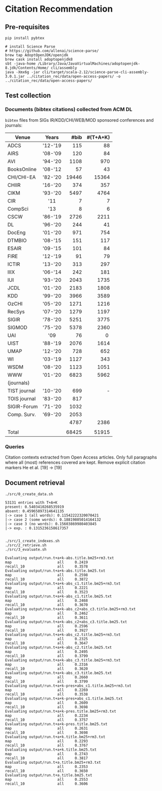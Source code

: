 # Citation Recommendation

## Pre-requisites

```
pip install pybtex

# install Science Parse
# https://github.com/allenai/science-parse/
brew tap AdoptOpenJDK/openjdk
brew cask install adoptopenjdk8
sbt -java-home /Library/Java/JavaVirtualMachines/adoptopenjdk-8.jdk/Contents/Home/ cli/assembly
java -Xmx6g -jar cli/target/scala-2.12/science-parse-cli-assembly-3.0.1.jar ../citation_rec/data/open-access-papers/ -o ../citation_rec/data/open-access-papers/
```

## Test collection

### Documents (bibtex citations) collected from ACM DL

`bibtex` files from SIGs IR/KDD/CHI/WEB/MOD sponsored conferences and journals:

| Venue        | Years   | #bib   | #(T+A+K) |
| ------------ |:-------:| ------:|---------:|
| ADCS         | '12-'19 |    115 |       88 |
| AIRS         | '08-'09 |    120 |       84 |
| AVI          | '94-'20 |   1108 |      970 |
| BooksOnline  | '08-'12 |     57 |       43 |
| CHI/CHI-EA   | '82-'20 |  19446 |    15364 |
| CHIIR        | '16-'20 |    374 |      357 |
| CIKM         | '93-'20 |   5497 |     4764 |
| CIR          | '11     |      7 |        7 |
| CompSci      | '13     |      8 |        6 |
| CSCW         | '86-'19 |   2726 |     2211 |
| DL           | '96-'20 |    244 |       41 |
| DocEng       | '01-'20 |    971 |      754 |
| DTMBIO       | '08-'15 |    151 |      117 |
| ESAIR        | '09-'15 |    101 |       84 |
| FIRE         | '12-'19 |     91 |       79 |
| ICTIR        | '13-'20 |    313 |      297 |
| IIIX         | '06-'14 |    242 |      181 |
| IUI          | '93-'20 |   2043 |     1735 |
| JCDL         | '01-'20 |   2183 |     1808 |
| KDD          | '99-'20 |   3966 |     3589 |
| OzCHI        | '05-'20 |   1271 |     1216 |
| RecSys       | '07-'20 |   1279 |     1197 |
| SIGIR        | '78-'20 |   5251 |     3775 |
| SIGMOD       | '75-'20 |   5378 |     2360 |
| UAI          | '09     |     76 |        0 |
| UIST         | '88-'19 |   2076 |     1614 |
| UMAP         | '12-'20 |    728 |      652 |
| WI           | '03-'19 |   1127 |      343 |
| WSDM         | '08-'20 |   1123 |     1051 |
| WWW          | '01-'20 |   6823 |     5962 |
| (journals)   |         |        |          |
| TIST journal | '10-'20 |    699 |       -  |
| TOIS journal | '83-'20 |    817 |          |
| SIGIR-Forum  | '71-'20 |   1032 |          |
| Comp. Surv.  | '69-'20 |   2053 |          |
|              |         |  4787  |     2386 |
|              |         |        |          |
| Total        |         |  68425 |    51915 |


### Queries

Citation contexts extracted from Open Access articles. Only full paragraphs
where all (most) references covered are kept. Remove explicit citation markers
He et al. [19] -> [19]


## Document retrieval

```
./src/0_create_data.sh

53131 entries with T+A+K
present: 0.5403410268535919
absent: 0.45965897314641135
|-> case 1 (all words): 0.11542222320070421
|-> case 2 (some words): 0.18819805014164132
|-> case 3 (no words): 0.15603869980403845
|-> exp. : 0.1315236158617357


./src/1_create_indexes.sh
./src/2_retrieve.sh
./src/3_evaluate.sh

Evaluating output/run.t+a+k-abs.title.bm25+rm3.txt
map                     all     0.2419
recall_10               all     0.3578
Evaluating output/run.t+a+k-abs.title.bm25.txt
map                     all     0.2598
recall_10               all     0.3872
Evaluating output/run.t+a+k-abs_c1.title.bm25+rm3.txt
map                     all     0.2221
recall_10               all     0.3523
Evaluating output/run.t+a+k-abs_c1.title.bm25.txt
map                     all     0.2468
recall_10               all     0.3670
Evaluating output/run.t+a+k-abs_c2+abs_c3.title.bm25+rm3.txt
map                     all     0.2462
recall_10               all     0.3611
Evaluating output/run.t+a+k-abs_c2+abs_c3.title.bm25.txt
map                     all     0.2596
recall_10               all     0.3927
Evaluating output/run.t+a+k-abs_c2.title.bm25+rm3.txt
map                     all     0.2325
recall_10               all     0.3647
Evaluating output/run.t+a+k-abs_c2.title.bm25.txt
map                     all     0.2495
recall_10               all     0.3799
Evaluating output/run.t+a+k-abs_c3.title.bm25+rm3.txt
map                     all     0.2316
recall_10               all     0.3620
Evaluating output/run.t+a+k-abs_c3.title.bm25.txt
map                     all     0.2660
recall_10               all     0.3799
Evaluating output/run.t+a+k-pres+abs_c1.title.bm25+rm3.txt
map                     all     0.2269
recall_10               all     0.3538
Evaluating output/run.t+a+k-pres+abs_c1.title.bm25.txt
map                     all     0.2609
recall_10               all     0.3698
Evaluating output/run.t+a+k-pres.title.bm25+rm3.txt
map                     all     0.2234
recall_10               all     0.3757
Evaluating output/run.t+a+k-pres.title.bm25.txt
map                     all     0.2631
recall_10               all     0.3698
Evaluating output/run.t+a+k.title.bm25+rm3.txt
map                     all     0.2293
recall_10               all     0.3767
Evaluating output/run.t+a+k.title.bm25.txt
map                     all     0.2743
recall_10               all     0.3817
Evaluating output/run.t+a.title.bm25+rm3.txt
map                     all     0.2353
recall_10               all     0.3650
Evaluating output/run.t+a.title.bm25.txt
map                     all     0.2553
recall_10               all     0.3606


```


 
